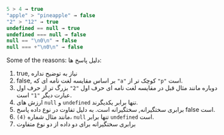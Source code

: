

```js no-beautify
5 > 4 → true
"apple" > "pineapple" → false
"2" > "12" → true
undefined == null → true
undefined === null → false
null == "\n0\n" → false
null === +"\n0\n" → false
```

Some of the reasons:
دلیل پاسخ ها:

1. true, نیاز به توضیح نداره
2. false, بر اساس مقایسه لغت نامه ای که `"a"` کوچک تر از `"p"` است.
3. دوباره مانند مثال قبل در مقایسه لغت نامه ای حرف اول `"2"` بزرگ تر از حرف اول عبارت دیگر `"1"` است.
4. ارزش های `null` و `undefined` تنها برابر یکدیگرند.
5. برابری سختگیرانه, سختگیرانه است. به دلیل تفاوت در نوع داده پاسخ false است.
6. مانند مثال شماره `(4)`، `null` تنها برابر `undefined` است.
7. برابری سختگیرانه برای دو داده از دو نوع متفاوت
